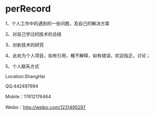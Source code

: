 # perRecord
1、个人工作中的遇到的一些问题，及自己的解决方案

2、对自己学过的技术的总结

3、对新技术的研究

4、此处为个人项目，如有引用，概不解释，如有错误，欢迎指正，讨论；

5、个人联系方式

Location:ShangHai

QQ:442497994 

Mobile：17612176464

Weibo：http://weibo.com/1231495297



